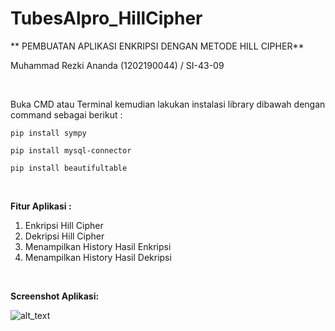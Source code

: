 # TubesAlpro_HillCipher

** PEMBUATAN APLIKASI ENKRIPSI DENGAN METODE HILL CIPHER**
 
  Muhammad Rezki Ananda (1202190044) / SI-43-09

<br />

Buka CMD atau Terminal kemudian lakukan instalasi library dibawah dengan command sebagai berikut :
	
`pip install sympy`

`pip install mysql-connector`

`pip install beautifultable`

<br />

**Fitur Aplikasi :**

1. Enkripsi Hill Cipher
2. Dekripsi Hill Cipher
3. Menampilkan History Hasil Enkripsi
4. Menampilkan History Hasil Dekripsi

<br />

**Screenshot Aplikasi:**

![alt_text](https://github.com/rezkiananda25/TubesAlpro_HillCipher/blob/master/Image%20Src/Screenshot%20Aplikasi.PNG)
